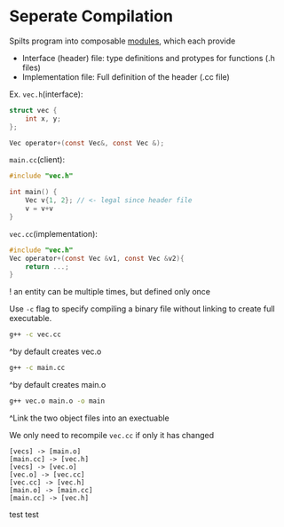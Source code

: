 # Seperate Compilation

Spilts program into composable <u>modules</u>, which each provide
- Interface (header) file: type definitions and protypes for functions (.h files)
- Implementation file: Full definition of the header (.cc file)

Ex.
```vec.h```(interface):
```c
struct vec {
	int x, y;
};

Vec operator+(const Vec&, const Vec &);
```

```main.cc```(client):
```c
#include "vec.h"

int main() {
	Vec v{1, 2}; // <- legal since header file
	v = v+v
}
```

```vec.cc```(implementation):
```c
#include "vec.h"
Vec operator+(const Vec &v1, const Vec &v2){
	return ...;
}
```

! an entity can be multiple times, but defined only once 

Use ```-c``` flag to specify compiling a binary file without linking to create full executable.

```bash
g++ -c vec.cc
```
^by default creates vec.o

```bash
g++ -c main.cc
```
^by default creates main.o

```bash
g++ vec.o main.o -o main
```
^Link the two object files into an exectuable

We only need to recompile ```vec.cc``` if only it has changed

```nomnoml
[vecs] -> [main.o]
[main.cc] -> [vec.h]
[vecs] -> [vec.o]
[vec.o] -> [vec.cc]
[vec.cc] -> [vec.h]
[main.o] -> [main.cc]
[main.cc] -> [vec.h]
```

test test